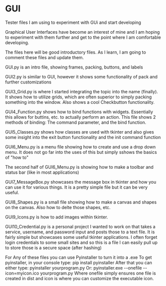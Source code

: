 # GUI
Tester files I am using to experiment with GUi and start developing

Graphical User Interfaces have become an interest of mine and I am hoping to experiment with them further and get to the point where I am comfortable developing.

The files here will be good introductory files. As I learn, I am going to comment these files and update them.

GUI.py is an intro file, showing frames, packing, buttons, and labels

GUI2.py is similar to GUI, however it shows some functionality of pack and further customizations

GUI3_Grid.py is where I started integrating the topic into the name (finally). It shows how to utilize grids, which are often superior to simply packing something into the window. Also shows a cool Checkbutton functionality.

GUI4_Function.py shows how to bind functions with widgets. Essentially this allows for buttins, etc. to actually perform an action. This file shows 2 methods of binding: The command parameter, and the bind function.

GUI5_Classes.py shows how classes are used with tkinter and also gives some insight into the exit button functionality and the init command function

GUI6_Menu.py is a menu file showing how to create and use a drop down menu. It does not go far into the uses of this but simply sshows the basics of "how to"

The second half of GUI6_Menu.py is showing how to make a toolbar and status bar (like in most applications)

GUI7_MessageBox.py showcases the message box in tkinter and how you can use it for various things. It is a pretty simple file but it can be very useful.

GUI8_Shapes.py is a small file showing how to make a canvas and shapes on the canvas. Also how to delte those shapes, etc.

GUI9_Icons.py is how to add images within tkinter.

GUI10_Credential.py is a personal project I wanted to work on that takes a service, username, and password input and posts those to a text file. It is fairly simple but showcases some useful tkinter applications. I often forget login credentials to some small sites and so this is a file I can easily pull up to store those is a secure space (after hashing)

For Any of these files you can use Pyinstaller to turn it into a .exe
To get pyinstaller, in your console type: pip install pyinstaller
After that you can either type: pyinstaller yourprogram.py
Or: pyinstaller.exe --onefile --icon=myicon.ico yourprogram.py
Where onefile simply ensures one file is created in dist and icon is where you can customize the executable icon.
